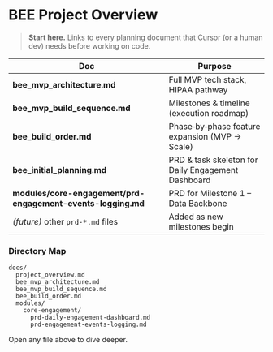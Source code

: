 # BEE Project Overview

> **Start here.**  Links to every planning document that Cursor (or a human dev) needs before working on code.

| Doc | Purpose |
|-----|---------|
| **bee_mvp_architecture.md** | Full MVP tech stack, HIPAA pathway |
| **bee_mvp_build_sequence.md** | Milestones & timeline (execution roadmap) |
| **bee_build_order.md** | Phase‑by‑phase feature expansion (MVP → Scale) |
| **bee_initial_planning.md** | PRD & task skeleton for Daily Engagement Dashboard |
| **modules/core-engagement/prd-engagement-events-logging.md** | PRD for Milestone 1 – Data Backbone |
| *(future)* other `prd-*.md` files | Added as new milestones begin |

### Directory Map
```
docs/
  project_overview.md
  bee_mvp_architecture.md
  bee_mvp_build_sequence.md
  bee_build_order.md
  modules/
    core-engagement/
      prd-daily-engagement-dashboard.md
      prd-engagement-events-logging.md
```

Open any file above to dive deeper.
